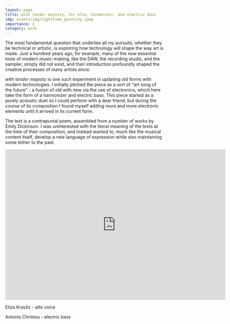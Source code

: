 ```yaml
---
layout: page
title: with tender majesty, for alto, harmonizer, and electric bass
img: assets/img/nighttime_painting.jpeg
importance: 2
category: work
---
```


The most fundamental question that underlies all my pursuits, whether they be technical or artistic, is exploring how technology will shape the way art is made. Just a hundred years ago, for example, many of the now essential tools of modern music-making, like the DAW, the recording studio, and the sampler, simply did not exist, and their introduction profoundly shaped the creative processes of many artists since. 


<i>with tender majesty</i> is one such experiment in updating old forms with modern technologies. I initially pitched the piece as a sort of “art song of the future” - a fusion of old with new via the use of electronics, which here take the form of a harmonizer and electric bass. This piece started as a purely acoustic duet so I could perform with a dear friend, but during the course of its composition I found myself adding more and more electronic elements until it arrived in its current form.


The text is a contrapuntal poem, assembled from a number of works by Emily Dickinson. I was uninterested with the literal meaning of the texts at the time of their composition, and instead wanted to, much like the musical content itself, develop a new language of expression while also maintaining some tether to the past.


<iframe width="700" height="480" src="https://www.youtube.com/embed/Pori4JcaYvU?si=__mK4etjo2HQIm7f" title="YouTube video player" frameborder="0" allow="accelerometer; autoplay; clipboard-write; encrypted-media; gyroscope; picture-in-picture; web-share" referrerpolicy="strict-origin-when-cross-origin" allowfullscreen></iframe>
 

Eliza Kravitz - alto voice

Antonis Christou - electric bass